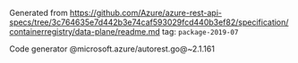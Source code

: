 Generated from https://github.com/Azure/azure-rest-api-specs/tree/3c764635e7d442b3e74caf593029fcd440b3ef82/specification/containerregistry/data-plane/readme.md tag: `package-2019-07`

Code generator @microsoft.azure/autorest.go@~2.1.161

